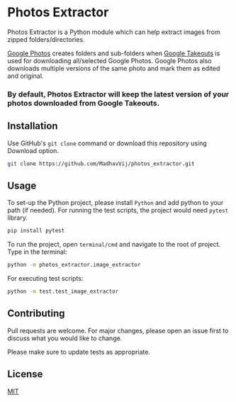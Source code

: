 # Photos Extractor

Photos Extractor is a Python module which can help extract images from zipped folders/directories. 

[Google Photos](https://www.photos.google.com) creates folders and sub-folders when [Google Takeouts](https://takeout.google.com) is used for downloading all/selected Google Photos.
Google Photos also downloads multiple versions of the same photo and mark them as edited and original.


### By default, Photos Extractor will keep the latest version of your photos downloaded from Google Takeouts.

## Installation

Use GitHub's `git clone` command or download this repository using Download option.

```bash
git clone https://github.com/MadhavVij/photos_extractor.git
```

## Usage
To set-up the Python project, please install `Python` and add python to your path (if needed).
For running the test scripts, the project would need `pytest` library.
```bash
pip install pytest
```
To run the project, open `terminal/cmd` and navigate to the root of project. Type in the terminal:
```bash
python -m photos_extractor.image_extractor
```

For executing test scripts:
```bash
python -m test.test_image_extractor
```

## Contributing
Pull requests are welcome. For major changes, please open an issue first to discuss what you would like to change.

Please make sure to update tests as appropriate.

## License
[MIT](https://choosealicense.com/licenses/mit/)